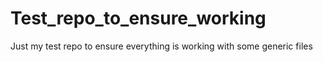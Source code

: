 # Test_repo_to_ensure_working
Just my test repo to ensure everything is working with some generic files
